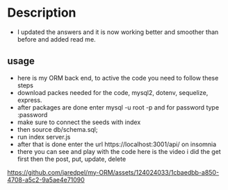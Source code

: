 # Description 
- I updated the answers and it is now working better and smoother than before 
and added read me.

## usage
- here is my ORM back end, to active the code you need to follow these steps 
- download packes needed for the code, mysql2, dotenv, sequelize, express.
- after packages are done enter mysql -u root -p and for password type :password
- make sure to connect the seeds with index
- then source db/schema.sql;
- run index server.js
- after that is done enter the url https://localhost:3001/api/ on insomnia 
- there you can see and play with the code 
 here is the video i did the get first then the post, put, update, delete

https://github.com/jaredpel/my-ORM/assets/124024033/1cbaedbb-a850-4708-a5c2-9a5ae4e71090

